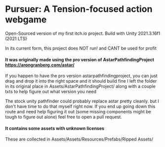 # Pursuer: A Tension-focused action webgame
Open-Sourced version of my first itch.io project.
Build with Unity 2021.3.16f1 (2021 LTS)

In its current form, this project does NOT run! and CANT be used for profit

#### It was originally made using the pro version of AstarPathfindingProject https://arongranberg.com/astar/
If you happen to have the pro version astarpathfindingproject, you can just drag and drop it into the right space and it should build fine
I left the folder in its original place in Assets/AstarPathfindingProject/ along with a couple txts to help figure out what version you need

The stock unity pathfinder could probably replace astar pretty cleanly. but I don't have time to do that myself right now. If you end up going
down this route and need help figuring it out (some missing components might be tough to figure out alone) feel free to open a pull request.

#### It contains some assets with unknown licenses
These are collected in Assets/Assets/Resources/Prefabs/Ripped Assets/